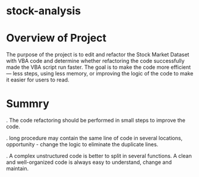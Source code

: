 # stock-analysis

# Overview of Project
The purpose of the project is to edit and refactor the Stock Market Dataset with VBA code and determine whether refactoring the code successfully made the VBA script run faster. The goal is to make the code more efficient— less steps, using less memory, or improving the logic of the code to make it easier for users to read.

# Summry 

. The code refactoring should be performed in small steps to improve the code.

. long procedure may contain the same line of code in several locations, opportunity - change the logic to eliminate the duplicate lines.

. A complex unstructured code is better to split in several functions. A clean and well-organized code is always easy to understand, change and maintain.
